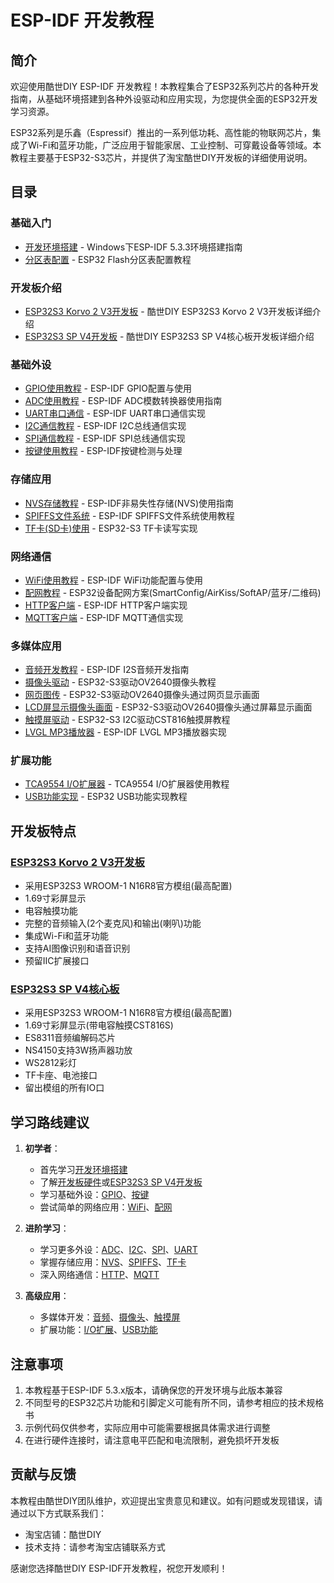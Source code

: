 


          
# ESP-IDF 开发教程

## 简介

欢迎使用酷世DIY ESP-IDF 开发教程！本教程集合了ESP32系列芯片的各种开发指南，从基础环境搭建到各种外设驱动和应用实现，为您提供全面的ESP32开发学习资源。

ESP32系列是乐鑫（Espressif）推出的一系列低功耗、高性能的物联网芯片，集成了Wi-Fi和蓝牙功能，广泛应用于智能家居、工业控制、可穿戴设备等领域。本教程主要基于ESP32-S3芯片，并提供了淘宝酷世DIY开发板的详细使用说明。

## 目录

### 基础入门
- [开发环境搭建](./docs/搭建编译环境.md) - Windows下ESP-IDF 5.3.3环境搭建指南
- [分区表配置](./docs/partition.md) - ESP32 Flash分区表配置教程

### 开发板介绍
- [ESP32S3 Korvo 2 V3开发板](./docs/Korvo开发板介绍.md) - 酷世DIY ESP32S3 Korvo 2 V3开发板详细介绍
- [ESP32S3 SP V4开发板](./docs/ESP32S3%20SP%20V4开发板介绍.md) - 酷世DIY ESP32S3 SP V4核心板开发板详细介绍

### 基础外设
- [GPIO使用教程](./docs/gpio.md) - ESP-IDF GPIO配置与使用
- [ADC使用教程](./docs/adc.md) - ESP-IDF ADC模数转换器使用指南
- [UART串口通信](./docs/uart.md) - ESP-IDF UART串口通信实现
- [I2C通信教程](./docs/iic.md) - ESP-IDF I2C总线通信实现
- [SPI通信教程](./docs/spi.md) - ESP-IDF SPI总线通信实现
- [按键使用教程](./docs/button.md) - ESP-IDF按键检测与处理

### 存储应用
- [NVS存储教程](./docs/nvs.md) - ESP-IDF非易失性存储(NVS)使用指南
- [SPIFFS文件系统](./docs/spiffs.md) - ESP-IDF SPIFFS文件系统使用教程
- [TF卡(SD卡)使用](./docs/tfcard.md) - ESP32-S3 TF卡读写实现

### 网络通信
- [WiFi使用教程](./docs/wifi.md) - ESP-IDF WiFi功能配置与使用
- [配网教程](./docs/配网.md) - ESP32设备配网方案(SmartConfig/AirKiss/SoftAP/蓝牙/二维码)
- [HTTP客户端](./docs/http.md) - ESP-IDF HTTP客户端实现
- [MQTT客户端](./docs/mqtt.md) - ESP-IDF MQTT通信实现

### 多媒体应用
- [音频开发教程](./docs/audio.md) - ESP-IDF I2S音频开发指南
- [摄像头驱动](./docs/camera.md) - ESP32-S3驱动OV2640摄像头教程
- [网页图传](./docs/网页图传.md) - ESP32-S3驱动OV2640摄像头通过网页显示画面
- [LCD屏显示摄像头画面](./docs/LCD显示摄像头结合lvgl.md) - ESP32-S3驱动OV2640摄像头通过屏幕显示画面
- [触摸屏驱动](./docs/cst816.md) - ESP32-S3 I2C驱动CST816触摸屏教程
- [LVGL MP3播放器](./docs/lvgl实现mp3播放器.md) - ESP-IDF LVGL MP3播放器实现

### 扩展功能
- [TCA9554 I/O扩展器](./docs/tca9554.md) - TCA9554 I/O扩展器使用教程
- [USB功能实现](./docs/usb.md) - ESP32 USB功能实现教程

## 开发板特点

### [ESP32S3 Korvo 2 V3开发板](https://item.taobao.com/item.htm?id=681702043224)
- 采用ESP32S3 WROOM-1 N16R8官方模组(最高配置)
- 1.69寸彩屏显示
- 电容触摸功能
- 完整的音频输入(2个麦克风)和输出(喇叭)功能
- 集成Wi-Fi和蓝牙功能
- 支持AI图像识别和语音识别
- 预留IIC扩展接口

### [ESP32S3 SP V4核心板](https://item.taobao.com/item.htm?id=850935502337)
- 采用ESP32S3 WROOM-1 N16R8官方模组(最高配置)
- 1.69寸彩屏显示(带电容触摸CST816S)
- ES8311音频编解码芯片
- NS4150支持3W扬声器功放
- WS2812彩灯
- TF卡座、电池接口
- 留出模组的所有IO口

## 学习路线建议

1. **初学者**：
   - 首先学习[开发环境搭建](./docs/搭建编译环境.md)
   - 了解[开发板硬件](./docs/Korvo开发板介绍.md)或[ESP32S3 SP V4开发板](./docs/ESP32S3%20SP%20V4开发板介绍.md)
   - 学习基础外设：[GPIO](./docs/gpio.md)、[按键](./docs/button.md)
   - 尝试简单的网络应用：[WiFi](./docs/wifi.md)、[配网](./docs/配网.md)

2. **进阶学习**：
   - 学习更多外设：[ADC](./docs/adc.md)、[I2C](./docs/iic.md)、[SPI](./docs/spi.md)、[UART](./docs/uart.md)
   - 掌握存储应用：[NVS](./docs/nvs.md)、[SPIFFS](./docs/spiffs.md)、[TF卡](./docs/tfcard.md)
   - 深入网络通信：[HTTP](./docs/http.md)、[MQTT](./docs/mqtt.md)

3. **高级应用**：
   - 多媒体开发：[音频](./docs/audio.md)、[摄像头](./docs/camera.md)、[触摸屏](./docs/cst816.md)
   - 扩展功能：[I/O扩展](./docs/tca9554.md)、[USB功能](./docs/usb.md)

## 注意事项

1. 本教程基于ESP-IDF 5.3.x版本，请确保您的开发环境与此版本兼容
2. 不同型号的ESP32芯片功能和引脚定义可能有所不同，请参考相应的技术规格书
3. 示例代码仅供参考，实际应用中可能需要根据具体需求进行调整
4. 在进行硬件连接时，请注意电平匹配和电流限制，避免损坏开发板

## 贡献与反馈

本教程由酷世DIY团队维护，欢迎提出宝贵意见和建议。如有问题或发现错误，请通过以下方式联系我们：

- 淘宝店铺：酷世DIY
- 技术支持：请参考淘宝店铺联系方式

感谢您选择酷世DIY ESP-IDF开发教程，祝您开发顺利！

